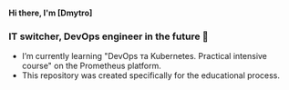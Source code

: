 #### Hi there, I'm [Dmytro] 
### IT switcher, DevOps engineer in the future 👋


- I’m currently learning "DevOps та Kubernetes. Practical intensive course" on the Prometheus platform.
- This repository was created specifically for the educational process.
